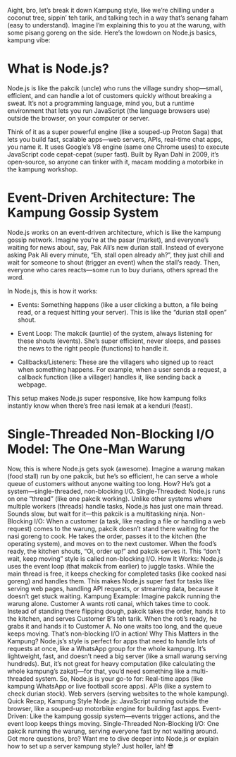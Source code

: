 Aight, bro, let’s break it down Kampung style, like we’re chilling under a coconut tree, sippin’ teh tarik, and talking tech in a way that’s senang faham (easy to understand). Imagine I’m explaining this to you at the warung, with some pisang goreng on the side. Here’s the lowdown on Node.js basics, kampung vibe:

# What is Node.js?

Node.js is like the pakcik (uncle) who runs the village sundry shop—small, efficient, and can handle a lot of customers quickly without breaking a sweat. It’s not a programming language, mind you, but a runtime environment that lets you run JavaScript (the language browsers use) outside the browser, on your computer or server. 

Think of it as a super powerful engine (like a souped-up Proton Saga) that lets you build fast, scalable apps—web servers, APIs, real-time chat apps, you name it. It uses Google’s V8 engine (same one Chrome uses) to execute JavaScript code cepat-cepat (super fast). Built by Ryan Dahl in 2009, it’s open-source, so anyone can tinker with it, macam modding a motorbike in the kampung workshop.

# Event-Driven Architecture: The Kampung Gossip System

Node.js works on an event-driven architecture, which is like the kampung gossip network. Imagine you’re at the pasar (market), and everyone’s waiting for news about, say, Pak Ali’s new durian stall. Instead of everyone asking Pak Ali every minute, “Eh, stall open already ah?”, they just chill and wait for someone to shout (trigger an event) when the stall’s ready. Then, everyone who cares reacts—some run to buy durians, others spread the word.

In Node.js, this is how it works:

* Events: Something happens (like a user clicking a button, a file being read, or a request hitting your server). This is like the “durian stall open” shout.

* Event Loop: The makcik (auntie) of the system, always listening for these shouts (events). She’s super efficient, never sleeps, and passes the news to the right people (functions) to handle it.

* Callbacks/Listeners: These are the villagers who signed up to react when something happens. For example, when a user sends a request, a callback function (like a villager) handles it, like sending back a webpage.

This setup makes Node.js super responsive, like how kampung folks instantly know when there’s free nasi lemak at a kenduri (feast).

# Single-Threaded Non-Blocking I/O Model: The One-Man Warung
Now, this is where Node.js gets syok (awesome). Imagine a warung makan (food stall) run by one pakcik, but he’s so efficient, he can serve a whole queue of customers without anyone waiting too long. How? He’s got a system—single-threaded, non-blocking I/O.
Single-Threaded: Node.js runs on one “thread” (like one pakcik working). Unlike other systems where multiple workers (threads) handle tasks, Node.js has just one main thread. Sounds slow, but wait for it—this pakcik is a multitasking ninja.
Non-Blocking I/O: When a customer (a task, like reading a file or handling a web request) comes to the warung, pakcik doesn’t stand there waiting for the nasi goreng to cook. He takes the order, passes it to the kitchen (the operating system), and moves on to the next customer. When the food’s ready, the kitchen shouts, “Oi, order up!” and pakcik serves it. This “don’t wait, keep moving” style is called non-blocking I/O.
How It Works: Node.js uses the event loop (that makcik from earlier) to juggle tasks. While the main thread is free, it keeps checking for completed tasks (like cooked nasi goreng) and handles them. This makes Node.js super fast for tasks like serving web pages, handling API requests, or streaming data, because it doesn’t get stuck waiting.
Kampung Example: Imagine pakcik running the warung alone. Customer A wants roti canai, which takes time to cook. Instead of standing there flipping dough, pakcik takes the order, hands it to the kitchen, and serves Customer B’s teh tarik. When the roti’s ready, he grabs it and hands it to Customer A. No one waits too long, and the queue keeps moving. That’s non-blocking I/O in action!
Why This Matters in the Kampung?
Node.js’s style is perfect for apps that need to handle lots of requests at once, like a WhatsApp group for the whole kampung. It’s lightweight, fast, and doesn’t need a big server (like a small warung serving hundreds). But, it’s not great for heavy computation (like calculating the whole kampung’s zakat)—for that, you’d need something like a multi-threaded system.
So, Node.js is your go-to for:
Real-time apps (like kampung WhatsApp or live football score apps).
APIs (like a system to check durian stock).
Web servers (serving websites to the whole kampung).
Quick Recap, Kampung Style
Node.js: JavaScript running outside the browser, like a souped-up motorbike engine for building fast apps.
Event-Driven: Like the kampung gossip system—events trigger actions, and the event loop keeps things moving.
Single-Threaded Non-Blocking I/O: One pakcik running the warung, serving everyone fast by not waiting around.
Got more questions, bro? Want me to dive deeper into Node.js or explain how to set up a server kampung style? Just holler, lah! 😎

